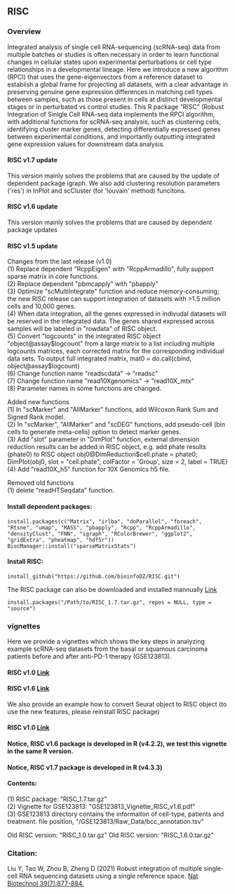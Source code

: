 ## RISC


### Overview
Integrated analysis of single cell RNA-sequencing (scRNA-seq) data from multiple batches or studies is often necessary in order to learn functional changes in cellular states upon experimental perturbations or cell type relationships in a developmental lineage. Here we introduce a new algorithm (RPCI) that uses the gene-eigenvectors from a reference dataset to establish a global frame for projecting all datasets, with a clear advantage in preserving genuine gene expression differences in matching cell types between samples, such as those present in cells at distinct developmental stages or in perturbated vs control studies. This R package “RISC” (Robust Integration of Sinlgle Cell RNA-seq data implements the RPCI algorithm, with additional functions for scRNA-seq analysis, such as clustering cells, identifying cluster marker genes, detecting differentially expressed genes between experimental conditions, and importantly outputting integrated gene expression values for downstream data analysis.

#### RISC v1.7 update
This version mainly solves the problems that are caused by the update of dependent package igraph. We also add clustering resolution parameters ('res') in InPlot and scCluster (for 'louvain' method) funcitons.

#### RISC v1.6 update
This version mainly solves the problems that are caused by dependent package updates

#### RISC v1.5 update
Changes from the last release (v1.0) <br />
(1) Replace dependent "RcppEigen" with "RcppArmadillo", fully support sparse matrix in core functions. <br />
(2) Replace dependent "pbmcapply" with "pbapply" <br />
(3) Optimize "scMultiIntegrate" function and reduce memory-consuming; the new RISC release can support integration of datasets with >1.5 million cells and 10,000 genes. <br />
(4) When data integration, all the genes expressed in indivudal datasets will be reserved in the integrated data. The genes shared expressed across samples will be labeled in "rowdata" of RISC object. <br />
(5) Convert "logcounts" in the integrated RISC object "object@assay$logcount" from a large matrix to a list including multiple logcounts matrices, each corrected matrix for the corresponding individual data sets. To output full integrated matrix, mat0 = do.call(cbind, object@assay$logcount) <br />
(6) Change function name "readscdata" -> "readsc" <br />
(7) Change function name "read10Xgenomics" -> "read10X_mtx" <br />
(8) Parameter names in some functions are changed. <br />

Added new functions <br />
(1) In "scMarker" and "AllMarker" functions, add Wilcoxon Rank Sum and Signed Rank model. <br />
(2) In "scMarker", "AllMarker" and "scDEG" functions, add pseudo-cell (bin cells to generate meta-cells) option to detect marker genes. <br />
(3) Add "slot" parameter in "DimPlot" function, external dimension reduction results can be added in RISC object, e.g. add phate results (phate0) to RISC object obj0@DimReduction$cell.phate = phate0; DimPlot(obj0, slot = "cell.phate", colFactor = 'Group', size = 2, label = TRUE) <br />
(4) Add "read10X_h5" function for 10X Genomics h5 file. <br />

Removed old functions <br />
(1) delete "readHTSeqdata" function. <br />


#### Install dependent packages:
```
install.packages(c("Matrix", "irlba", "doParallel", "foreach", "Rtsne", "umap", "MASS", "pbapply", "Rcpp", "RcppArmadillo", "densityClust", "FNN", "igraph", "RColorBrewer", "ggplot2", "gridExtra", "pheatmap", "hdf5r"))
BiocManager::install("sparseMatrixStats")
```

#### Install RISC:
```
install_github("https://github.com/bioinfoDZ/RISC.git")
```
The RISC package can also be downloaded and installed mannually
<a href="https://github.com/bioinfoDZ/RISC/blob/master/RISC_1.7.tar.gz" download="RISC_1.7.tar.gz">Link</a>
```
install.packages("/Path/to/RISC_1.7.tar.gz", repos = NULL, type = "source")
```


### vignettes
Here we provide a vignettes which shows the key steps in analyzing example scRNA-seq datasets from the basal or squamous carcinoma patients before and after anti-PD-1 therapy (GSE123813). 

#### RISC   v1.0 <a href="https://github.com/bioinfoDZ/RISC/blob/master/GSE123813_Vignette_RISC_v1.0.pdf" download="GSE123813_Vignette_RISC_v1.0.pdf">Link</a>
#### RISC   v1.6 <a href="https://github.com/bioinfoDZ/RISC/blob/master/GSE123813_Vignette_RISC_v1.6.pdf" download="GSE123813_Vignette_RISC_v1.6.pdf">Link</a>

We also provide an example how to convert Seurat object to RISC object (to use the new features, please reinstall RISC package)

#### RISC v1.0   <a href="https://github.com/bioinfoDZ/RISC/blob/master/Seurat_to_RISC_RISC_v1.0.pdf" download="Seurat_to_RISC_RISC_v1.0.pdf">Link</a>
#### Notice, RISC v1.6 package is developed in R (v4.2.2), we test this vignette in the same R version.
#### Notice, RISC v1.7 package is developed in R (v4.3.3)


#### Contents:
(1) RISC package: "RISC_1.7.tar.gz" <br />
(2) Vignette for GSE123813: "GSE123813_Vignette_RISC_v1.6.pdf" <br />
(3) GSE123813 directory contains the informaiton of cell-type, patients and treatment.
file position, "/GSE123813/Raw_Data/bcc_annotation.tsv" <br />

Old RISC version: "RISC_1.0.tar.gz"
Old RISC version: "RISC_1.6.0.tar.gz"


### Citation:
Liu Y, Tao W, Zhou B, Zheng D (2021) Robust integration of multiple single-cell RNA sequencing datasets using a single reference space. 
 <a href="https://doi.org/10.1038/s41587-021-00859-x">Nat Biotechnol 39(7):877-884.</a>
